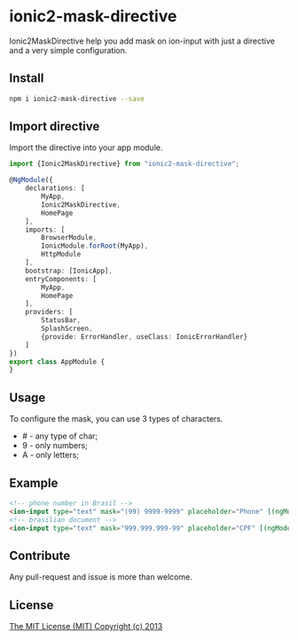 # ionic2-mask-directive

Ionic2MaskDirective help you add mask on ion-input with just a directive and a very simple configuration.

## Install

```bash
npm i ionic2-mask-directive --save
```

## Import directive

Import the directive into your app module.

```typescript
import {Ionic2MaskDirective} from "ionic2-mask-directive";

@NgModule({
    declarations: [
        MyApp,
        Ionic2MaskDirective,
        HomePage
    ],
    imports: [
        BrowserModule,
        IonicModule.forRoot(MyApp),
        HttpModule
    ],
    bootstrap: [IonicApp],
    entryComponents: [
        MyApp,
        HomePage
    ],
    providers: [
        StatusBar,
        SplashScreen,
        {provide: ErrorHandler, useClass: IonicErrorHandler}        
    ]
})
export class AppModule {
}
```

## Usage

To configure the mask, you can use 3 types of characters.

* \# - any type of char;
* 9 - only numbers;
* A - only letters;

## Example

```html
<!-- phone number in Brasil -->
<ion-input type="text" mask="(99) 9999-9999" placeholder="Phone" [(ngModel)]="user.phone" required></ion-input>
<!-- brasilian document -->
<ion-input type="text" mask="999.999.999-99" placeholder="CPF" [(ngModel)]="user.document" required></ion-input>
```

## Contribute

Any pull-request and issue is more than welcome.

## License

[The MIT License (MIT) Copyright (c) 2013](http://opensource.org/licenses/MIT) 
 
